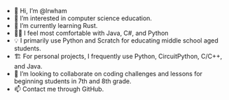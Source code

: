 - 👋 Hi, I’m @lrwham
- 👀 I’m interested in computer science education.
- 🌱 I’m currently learning Rust.
- 🧑‍💻 I feel most comfortable with Java, C#, and Python
- 💡 I primarily use Python and Scratch for educating middle school aged students.
- 🏗️ For personal projects, I frequently use Python, CircuitPython, C/C++, and Java.
- 💞️ I’m looking to collaborate on coding challenges and lessons for beginning students in 7th and 8th grade.
- 📫 Contact me through GitHub.
<!---
lrwham/lrwham is a ✨ special ✨ repository because its `README.md` (this file) appears on your GitHub profile.
You can click the Preview link to take a look at your changes.
--->
